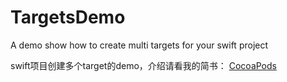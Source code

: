 # TargetsDemo
A demo show how to create multi targets for your swift project

swift项目创建多个target的demo，介绍请看我的简书：
[CocoaPods](http://www.jianshu.com/u/1c5cb3408b0f)

